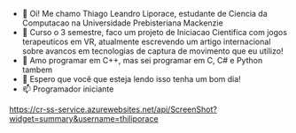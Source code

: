 - 👋 Oi! Me chamo Thiago Leandro Liporace, estudante de Ciencia da Computacao na Universidade Prebisteriana Mackenzie
- 👀 Curso o 3 semestre, faco um projeto de Iniciacao Cientifica com jogos terapeuticos em VR, atualmente escrevendo um artigo internacional sobre avancos em tecnologias de captura de movimento que eu utilizo!
- 🌱 Amo programar em C++, mas sei programar em C, C# e Python tambem
- 💞️ Espero que você que esteja lendo isso tenha um bom dia!
- 📫 Programador iniciante

https://cr-ss-service.azurewebsites.net/api/ScreenShot?widget=summary&username=thiliporace
<!---
thiliporace/thiliporace is a ✨ special ✨ repository because its `README.md` (this file) appears on your GitHub profile.
You can click the Preview link to take a look at your changes.
--->
